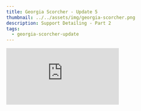 ```yaml
---
title: Georgia Scorcher - Update 5
thumbnail: ../../assets/img/georgia-scorcher.png
description: Support Detailing - Part 2
tags:
  - georgia-scorcher-update
---
```

<iframe  src="https://www.youtube.com/embed/q_imm3ViUD0?si=F19NHlDfPobYCKaG" title="YouTube video player" frameborder="0" allow="accelerometer; autoplay; clipboard-write; encrypted-media; gyroscope; picture-in-picture; web-share" referrerpolicy="strict-origin-when-cross-origin" allowfullscreen></iframe>